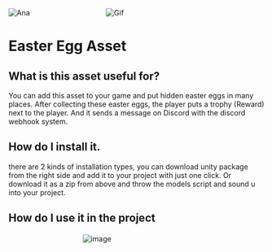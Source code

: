 ![Ana](https://user-images.githubusercontent.com/92625816/215876796-364d4cd4-2812-4350-b473-cab1b1239401.jpg)
ㅤㅤㅤㅤㅤㅤㅤㅤㅤㅤㅤ ![Gif](https://media.giphy.com/media/6W6CKVE5AqOkb2BqPl/giphy.gif)

# Easter Egg Asset

## What is this asset useful for?

You can add this asset to your game and put hidden easter eggs in many places. After collecting these easter eggs, the player puts a trophy (Reward) next to the player. And it sends a message on Discord with the discord webhook system.

## How do I install it.

there are 2 kinds of installation types, you can download unity package from the right side and add it to your project with just one click. Or download it as a zip from above and throw the models script and sound u into your project.

## How do I use it in the project

ㅤㅤㅤㅤㅤㅤㅤㅤㅤㅤㅤ ![image](https://user-images.githubusercontent.com/92625816/215888574-695f7f00-3bae-4817-8af7-bbab335fdcdb.png)
